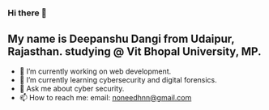 ### Hi there 👋


## My name is Deepanshu Dangi from Udaipur, Rajasthan. studying @ Vit Bhopal University, MP.

- 🔭 I’m currently working on web development.
- 🌱 I’m currently learning cybersecurity and digital forensics.
- 💬 Ask me about cyber security.
- 📫 How to reach me: email: noneedhnn@gmail.com

